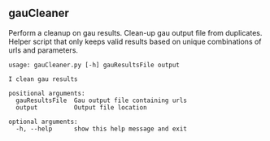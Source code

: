 ## gauCleaner
Perform a cleanup on gau results. Clean-up gau output file from duplicates. Helper script that only keeps valid results based on unique combinations of urls and parameters.

```
usage: gauCleaner.py [-h] gauResultsFile output

I clean gau results

positional arguments:
  gauResultsFile  Gau output file containing urls
  output          Output file location

optional arguments:
  -h, --help      show this help message and exit
```